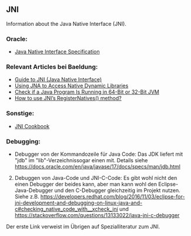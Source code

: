 ## JNI

Information about the Java Native Interface (JNI).

### Oracle:

- [Java Native Interface Specification](https://docs.oracle.com/en/java/javase/17/docs/specs/jni/)


### Relevant Articles bei Baeldung: 

- [Guide to JNI (Java Native Interface)](https://www.baeldung.com/jni)
- [Using JNA to Access Native Dynamic Libraries](https://www.baeldung.com/java-jna-dynamic-libraries)
- [Check if a Java Program Is Running in 64-Bit or 32-Bit JVM](https://www.baeldung.com/java-detect-jvm-64-or-32-bit)
- [How to use JNI’s RegisterNatives() method?](https://www.baeldung.com/jni-registernatives)


### Sonstige:

- [JNI Cookbook](https://github.com/mkowsiak/jnicookbook)


### Debugging:

-  Debugger von der Kommandozeile für Java Code:
   Das JDK liefert mit "jdb" im "lib"-Verzeichnissogar einen mit.
   Details siehe https://docs.oracle.com/en/java/javase/17/docs/specs/man/jdb.html

2) Debuggen von Java-Code und JNI-C-Code:
   Es gibt wohl nicht den einen Debugger der beides kann, aber man kann wohl den Eclipse-Java-Debugger und den C-Debugger gleichzeitig im Projekt nutzen.
   Siehe z.B. https://developers.redhat.com/blog/2016/11/03/eclipse-for-jni-development-and-debugging-on-linux-java-and-c#checking_native_code_with__xcheck_jni
   und
   https://stackoverflow.com/questions/13133022/java-jni-c-debugger

Der erste Link verweist im Übrigen auf Spezialliteratur zum JNI.


